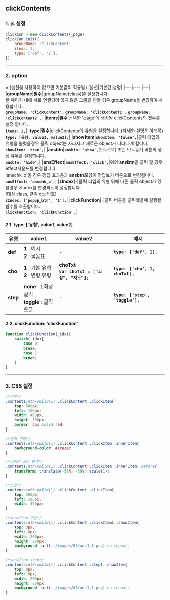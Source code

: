 ## clickContents

### 1. js 설정
```javascript
clickCon = new clickContents(_page);
clickCon.init({
    groupName: 'clickContent',
    items: 3,
    type: ['def', '2'],
});
```
***

### 2. option
※ (옵션을 사용하지 않으면 기본값이 적용됨)
|옵션|기본값|설명|
|---|:---:|---|
|**groupName**|**필수**|groupName(class)을 설정합니다.<br>한 페이지 내에 서로 연결되어 있지 않은 그룹을 만들 경우 groupName을 변경하여 사용합니다.<br>**`groupName: 'clickContent',`** **`groupName: 'clickContent1',`** **`groupName: 'clickContent2',`**|
|**items**|**필수**|선택한 'page'에 생성될 clickContents의 갯수를 설정 합니다.<br>**`items: 3,`**|
|**type**|**필수**|clickContents의 유형을 설정합니다. (자세한 설명은 아래쪽)<br>**`type: [유형, value1, value2],`**|
|**showItem**|**`showItem: 'false',`**|클릭 타입의 유형을 눌렀을경우 클릭 object는 사라지고 새로운 object가 나타나게 합니다.<br>**`showItem: 'true',`**|
|**ansbtn**|**`ansbtn: 'show',`**|모두보기 또는 모두듣기 버튼의 생성 유무를 설정합니다.<br>**`ansbtn: 'hide',`**|
|**ansEffect**|**`ansEffect: 'click',`**|위의 **ansbtn**을 클릭 할 경우 effect사운드를 변경합니다.<br>'anschk_o'일 경우 정답 효과음과 **ansbtn**모양이 정답보기 버튼으로 변경됩니다.<br>**`ansEffect: 'anschk_o',`**|
|**zIndex**|-|클릭 타입의 유형 뒤에 다른 클릭 object가 있을경우 zIndex를 변경되도록 설정합니다.<br>[대상 class, 클릭 obj 번호]<br>**`zIndex: ['popup_btn', '1'],`**|
|**clickFunction**|-|클릭 버튼을 클릭했을때 실행될 함수를 호출합니다.<br>**`clickFunction: 'clickFunction',`**|


#### 2.1. type: ['유형', value1, value2]

|유형|value1|value2|예시|
|---|---|---|---|
|**def**|**1** : 예시<br>**2** : 물음표|-|**`type: ['def', 1],`**|
|**cho**|**1** : 기본 유형<br>**2** : 변형 유형|**choTxt**<br>**`var choTxt = ["고장", "지도"];`**|**`type: ['cho', 1, choTxt],`**|
|**step**|**none** : 1회성 클릭<br>**toggle** : 클릭 토글|-|**`type: ['step', 'toggle'],`**|

#### 2.2. clickFunction: 'clickFunction'
```javascript
function clickFunction(_idx){
    switch(_idx){
        case 0:
        break;
        case 1:
        break;
    }
}
```

***

### 3. CSS 설정

```css
/*기본*/
.contents:nth-child(1) .clickContent .clickItem{
    top: 500px;
    left: 100px;
    width: 460px;
    height: 100px;
    border: 1px solid red;
}

/*컬러 변경*/
.contents:nth-child(1) .clickContent .clickItem .innerItem{
    background-color: #ececec;
}

/*아이콘 크기 변경*/
.contents:nth-child(1) .clickContent .clickItem .innerItem::before{
    transform: translate(-50%, -50%) scale(1);
}

/*초성*/
.contents:nth-child(1) .clickContent .clickItem{
    top: 500px;
    left: 100px;
    width: 460px;
}

/*showItem 기본*/
.contents:nth-child(1) .clickContent .clickItem1 .showItem{
    top: 0px;
    left: 0px;
    width: 200px;
    height: 200px;
    background: url(../images/03/ani1_1.png) no-repeat;
}

/*showItem step*/
.contents:nth-child(1) .clickContent .step1 .showItem{
    top: 0px;
    left: 0px;
    width: 200px;
    height: 200px;
    background: url(../images/03/ani1_1.png) no-repeat;
}





```



















